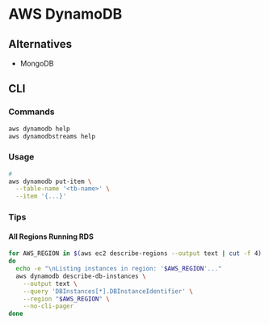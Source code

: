 # AWS DynamoDB

## Alternatives

- MongoDB

## CLI

### Commands

```sh
aws dynamodb help
aws dynamodbstreams help
```

### Usage

```sh
#
aws dynamodb put-item \
  --table-name '<tb-name>' \
  --item '{...}'
```

### Tips

#### All Regions Running RDS

```sh
for AWS_REGION in $(aws ec2 describe-regions --output text | cut -f 4)
do
  echo -e "\nListing instances in region: '$AWS_REGION'..."
  aws dynamodb describe-db-instances \
    --output text \
    --query 'DBInstances[*].DBInstanceIdentifier' \
    --region "$AWS_REGION" \
    --no-cli-pager
done
```
